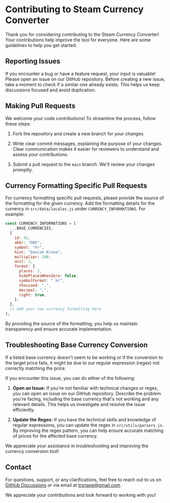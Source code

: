 # Contributing to Steam Currency Converter

Thank you for considering contributing to the Steam Currency Converter! Your contributions help improve the tool for everyone. Here are some guidelines to help you get started:

## Reporting Issues

If you encounter a bug or have a feature request, your input is valuable! Please open an issue on our GitHub repository. Before creating a new issue, take a moment to check if a similar one already exists. This helps us keep discussions focused and avoid duplication.

## Making Pull Requests

We welcome your code contributions! To streamline the process, follow these steps:

1. Fork the repository and create a new branch for your changes.
2. Write clear commit messages, explaining the purpose of your changes. Clear communication makes it easier for reviewers to understand and assess your contributions.

3. Submit a pull request to the `main` branch. We'll review your changes promptly.

## Currency Formatting Specific Pull Requests

For currency formatting specific pull requests, please provide the source of the formatting for the given currency. Add the formatting details for the currency in `src/data/locales.js` under `CURRENCY_INFORMATIONS`. For example:

```javascript
const CURRENCY_INFORMATIONS = [
  ...BASE_CURRENCIES,
  {
    id: 42,
    abbr: "DKK",
    symbol: "kr",
    hint: "Danish Krone",
    multiplier: 100,
    unit: 1,
    format: {
      places: 2,
      hidePlacesWhenZero: false,
      symbolFormat: " kr",
      thousand: ".",
      decimal: ",",
      right: true,
    },
  },
  // Add your new currency formatting here
];
```

By providing the source of the formatting, you help us maintain transparency and ensure accurate implementation.

## Troubleshooting Base Currency Conversion

If a listed base currency doesn't seem to be working or if the conversion to the target price fails, it might be due to our regular expression (regex) not correctly matching the price.

If you encounter this issue, you can do either of the following:

1. **Open an Issue:** If you're not familiar with technical changes or regex, you can open an issue on our GitHub repository. Describe the problem you're facing, including the base currency that's not working and any relevant details. This helps us investigate and resolve the issue efficiently.

2. **Update the Regex:** If you have the technical skills and knowledge of regular expressions, you can update the regex in `src/utils/parsers.js`. By improving the regex pattern, you can help ensure accurate matching of prices for the affected base currency.

We appreciate your assistance in troubleshooting and improving the currency conversion tool!

## Contact

For questions, support, or any clarifications, feel free to reach out to us on [GitHub Discussions](https://github.com/Solidet-com/steam-currency-converter/discussions) or via email at trsnaqe@gmail.com.

We appreciate your contributions and look forward to working with you!
